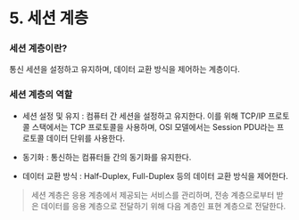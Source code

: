 # 5. 세션 계층

### 세션 계층이란?

통신 세션을 설정하고 유지하며, 데이터 교환 방식을 제어하는 계층이다.

### 세션 계층의 역할

- 세션 설정 및 유지 : 컴퓨터 간 세션을 설정하고 유지한다. 이를 위해 TCP/IP 프로토콜 스택에서는 TCP 프로토콜을 사용하며, OSI 모델에서는 Session PDU라는 프로토콜 데이터 단위를 사용한다.

- 동기화 : 통신하는 컴퓨터들 간의 동기화를 유지한다.

- 데이터 교환 방식 : Half-Duplex, Full-Duplex 등의 데이터 교환 방식을 제어한다.

> 세션 계층은 응용 계층에서 제공되는 서비스를 관리하며, 전송 계층으로부터 받은 데이터를 응용 계층으로 전달하기 위해 다음 계층인 표현 계층으로 전달한다.
